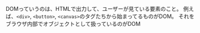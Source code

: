 DOMっていうのは、HTMLで出力して、ユーザーが見ている要素のこと。
例えば、`<div>`, `<button>`, `<canvas>`のタグたちから始まってるものがDOM。
それをブラウザ内部でオブジェクトとして扱っているのがDOM